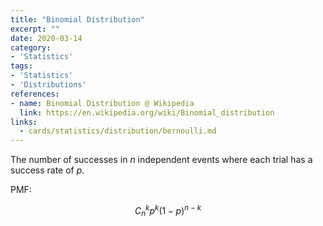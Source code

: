 ```yaml
---
title: "Binomial Distribution"
excerpt: ""
date: 2020-03-14
category:
- 'Statistics'
tags:
- 'Statistics'
- 'Distributions'
references:
- name: Binomial Distribution @ Wikipedia
  link: https://en.wikipedia.org/wiki/Binomial_distribution
links:
  - cards/statistics/distribution/bernoulli.md
---
```


The number of successes in $n$ independent events where each trial has a success rate of $p$.

PMF:

$$
C_n^k p^k (1-p)^{n-k}
$$
